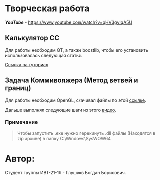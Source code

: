 # Творческая работа
***YouTube*** - https://www.youtube.com/watch?v=qHV3gvIqA5U
## Калькулятор CC

Для работы необходим QT, а также boostlib, чтобы его установить использовалась следующая статья.

[Ссылка на туториал](https://harrix.dev/blog/2017/boost-qt/)

## Задача Коммивояжера (Метод ветвей и границ)

Для работы необходим OpenGL, скачивал файлы по этой [ссылке](http://www.opengl.org/resources/libraries/glut/glutdlls37beta.zip).

Дальше выполнял следующие шаги из этого [видео](https://www.youtube.com/watch?v=xed8kEI_y2s).

### Примечание
> Чтобы запустить .exe нужно перекинуть .dll файлы (Находятся в zip архиве) в папку C:\Windows\SysWOW64
# Автор:

Студент группы ИВТ-21-1б - Глушков Богдан Борисович.
